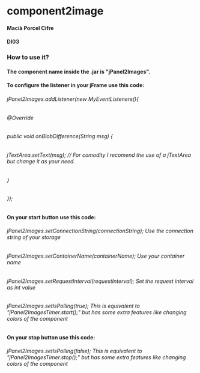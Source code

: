 # component2image
#### Macià Porcel Cifre
#### DI03

### How to use it?
#### The component name inside the .jar is "jPanel2Images".

#### To configure the listener in your jFrame use this code:
###### jPanel2Images.addListener(new MyEventListeners(){
######            @Override
######            public void onBlobDifference(String msg) {
######                jTextArea.setText(msg); // For comodity I recomend the use of a jTextArea but change it as your need.
######            }
######        });

#### On your start button use this code:
###### jPanel2Images.setConnectionString(connectionString); Use the connection string of your storage
###### jPanel2Images.setContainerName(containerName); Use your container name
###### jPanel2Images.setRequestInterval(requestInterval); Set the request interval as int value
###### jPanel2Images.setIsPolling(true); This is equivalent to "jPanel2ImagesTimer.start();" but has some extra features like changing colors of the component

#### On your stop button use this code:
###### jPanel2Images.setIsPolling(false); This is equivalent to "jPanel2ImagesTimer.stop();" but has some extra features like changing colors of the component
